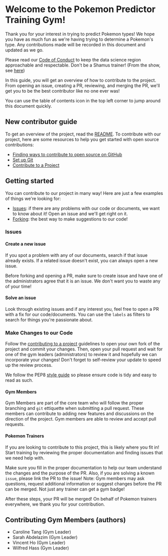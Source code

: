 # Welcome to the Pokemon Predictor Training Gym!

Thank you for your interest in trying to predict Pokemon types! We hope you have as much fun as we're having trying to determine a Pokemon's type. Any contributions made will be recorded in this document and updated as we go.

Please read our [Code of Conduct](CODE_OF_CONDUCT.md) to keep the data science region approachable and respectable. Don't be a Shamus trainer! (From the show, see [here](https://pokemon.fandom.com/wiki/Shamus))

In this guide, you will get an overview of how to contribute to the project. From opening an issue, creating a PR, reviewing, and merging the PR, we'll get you to be the best contributor like no one ever was!

You can use the table of contents icon in the top left corner to jump around this document quickly.

## New contributor guide

To get an overview of the project, read the [README](README). To contribute with our project, here are some resources to help you get started with open source contributions:

- [Finding ways to contribute to open source on GitHub](https://docs.github.com/en/get-started/exploring-projects-on-github/finding-ways-to-contribute-to-open-source-on-github)
- [Set up Git](https://docs.github.com/en/get-started/quickstart/set-up-git)
- [Contribute to a Project](https://docs.github.com/en/get-started/quickstart/contributing-to-projects)

## Getting started

You can contribute to our project in many way! Here are just a few examples of things we're looking for:

- [Issues](https://github.com/UBC-MDS/pokemon-type-predictor/issues): if there are any problems with our code or documents, we want to know about it! Open an issue and we'll get right on it.
- [Forking](https://docs.github.com/en/pull-requests/collaborating-with-pull-requests/proposing-changes-to-your-work-with-pull-requests/about-pull-requests): the best way to make suggestions to our code!

### Issues

#### Create a new issue

If you spot a problem with any of our documents, search if that issue already exists. If a related issue doesn't exist, you can always open a new issue.

Before forking and opening a PR, make sure to create issue and have one of the administrators agree that it is an issue. We don't want you to waste any of your time!

#### Solve an issue

Look through existing issues and if any interest you, feel free to open a PR with a fix for our code/documents. You can use the `labels` as filters to search for things you're passionate about.

### Make Changes to our Code

Follow the [contributing to a project](https://docs.github.com/en/get-started/quickstart/contributing-to-projects) guidelines to open your own fork of the project and commit your changes. Then, open your pull request and wait for one of the gym leaders (administrators) to review it and hopefully we can incorporate your changes! Don't forget to self-review your update to speed up the review process.

We follow the PEP8 [style guide](https://peps.python.org/) so please ensure code is tidy and easy to read as such.

#### Gym Members

Gym Members are part of the core team who will follow the proper branching and `git` ettiquette when submitting a pull request. These members can contribute to adding new features and discussions on the direction of the project. Gym members are able to review and accept pull requests.

#### Pokemon Trainers

If you are looking to contribute to this project, this is likely where you fit in! Start training by reviewing the proper documentation and finding issues that we need help with.

Make sure you fill in the proper documentation to help our team understand the changes and the purpose of the PR. Also, if you are solving a known `issue`, please link the PR to the issue! Note: Gym members may ask questions, request additional information or suggest changes before the PR can be merged. Not just any trainer can get a gym badge!

After these steps, your PR will be merged! On behalf of Pokemon trainers everywhere, we thank you for your contribution.

## Contributing Gym Members (authors)

- Caroline Tang (Gym Leader)
- Sarah Abdelazim (Gym Leader)
- Vincent Ho (Gym Leader)
- Wilfred Hass (Gym Leader)
